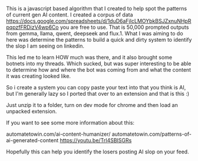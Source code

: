 This is a javascript based algorithm that I created to help spot the patterns of current gen AI content. I created a corpus of data https://docs.google.com/spreadsheets/d/1duD6aFjIcLMOYbkBSJZxnuNHpRpqpzfFRDizV4wp6Co you are free to use. That is 50,000 prompted outputs from gemma, llama, qwent, deepseek and flux.1. What I was aiming to do here was determine the patterns to build a quick and dirty system to identify the slop I am seeing on linkedin. 

This led me to learn HOW much was there, and it also brought some botnets into my threads. Which sucked, but was super interesting to be able to determine how and where the bot was coming from and what the content it was creating looked like. 

So i create a system you can copy paste your text into that you think is AI, but I'm generally lazy so I ported that over to an extension and that is this :)

Just unzip it to a folder, turn on dev mode for chrome and then load an unpacked extension.

If you want to see some more information about this:

automatetowin.com/ai-content-humanizer/
automatetowin.com/patterns-of-ai-generated-content
https://youtu.be/TrI4SBISGRs

Hopefully this can help you identify the losers posting AI slop on your feed.
